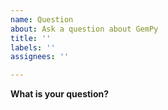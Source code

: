 ```yaml
---
name: Question
about: Ask a question about GemPy
title: ''
labels: ''
assignees: ''

---
```


**What is your question?**
